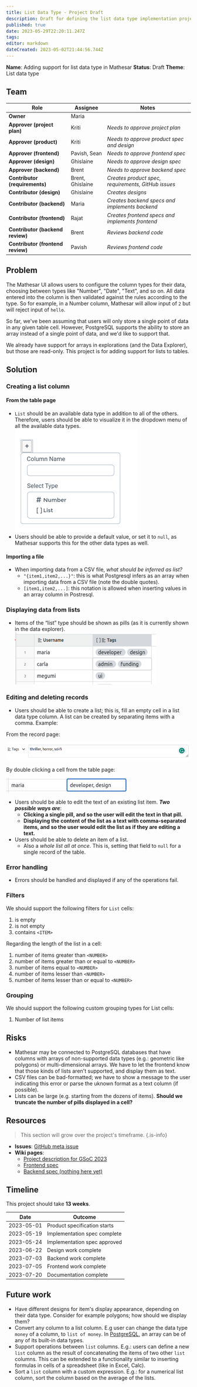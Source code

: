 ```yaml
---
title: List Data Type - Project Draft
description: Draft for defining the list data type implementation project.
published: true
date: 2023-05-29T22:20:11.247Z
tags: 
editor: markdown
dateCreated: 2023-05-02T21:44:56.744Z
---
```


**Name**: Adding support for list data type in Mathesar
**Status**: Draft 
**Theme**: List data type

## Team

| Role | Assignee | Notes |
|-|-|-|
| **Owner** | Maria | |
| **Approver (project plan)** | Kriti | *Needs to approve project plan* |
| **Approver (product)** | Kriti | *Needs to approve product spec and design* |
| **Approver (frontend)** | Pavish, Sean | *Needs to approve frontend spec* |
| **Approver (design)** | Ghislaine | *Needs to approve design spec* |
| **Approver (backend)** | Brent | *Needs to approve backend spec* |
| **Contributor (requirements)** | Brent, Ghislaine | *Creates product spec, requirements, GitHub issues* |
| **Contributor (design)** | Ghislaine | *Creates designs* |
| **Contributor (backend)** | Maria | *Creates backend specs and implements backend* |
| **Contributor (frontend)** | Rajat | *Creates frontend specs and implements frontend* |
| **Contributor (backend review)** | Brent | *Reviews backend code* |
| **Contributor (frontend review)** | Pavish | *Reviews frontend code* |

## Problem
The Mathesar UI allows users to configure the column types for their data, choosing between types like "Number", "Date", "Text", and so on. All data entered into the column is then validated against the rules according to the type. So for example, in a Number column, Mathesar will allow input of `2` but will reject input of `hello`.

So far, we've been assuming that users will only store a single point of data in any given table cell. However, PostgreSQL supports the ability to store an array instead of a single point of data, and we'd like to support that.

We already have support for arrays in explorations (and the Data Explorer), but those are read-only. This project is for adding support for lists to tables.

## Solution

### Creating a list column
#### From the table page
- `List` should be an available data type in addition to all of the others. Therefore, users should be able to visualize it in the dropdown menu of all the available data types.
![data_types_dropdown.png](/assets/projects/list-datatype/data_types_dropdown.png)
- Users should be able to provide a default value, or set it to `null`, as Mathesar supports this for the other data types as well.

#### Importing a file
- When importing data from a CSV file, *what should be inferred as list?*
	- `"{item1,item2,...}"`: this is what Postgresql infers as an array when importing data from a CSV file (note the double quotes).
  - `[item1,item2,...]`: this notation is allowed when inserting values in an array column in Postresql.
  
  
### Displaying data from lists
- Items of the “list” type should be shown as pills (as it is currently shown in the data explorer).
![visualizacion_columna.png](/assets/projects/list-datatype/visualizacion_columna.png)


### Editing and deleting records
- Users should be able to create a list; this is, fill an empty cell in a list data type column. A list can be created by separating items with a comma. Example:

From the record page:

![input_box.png](/assets/projects/list-datatype/input_box.png)

By double clicking a cell from the table page:

![llenar_celda.png](/assets/projects/list-datatype/llenar_celda.png)

- Users should be able to edit the text of an existing list item. ***Two possible ways are***: 
	 - **Clicking a single pill, and so the user will edit the text in that pill.**
   - **Displaying the content of the list as a text with comma-separated items, and so the user would edit the list as if they are editing a text.**
- Users should be able to delete an item of a list.
	- Also a *whole list all at once*. This is, setting that field to `null` for a single record of the table.

### Error handling
- Errors should be handled and displayed if any of the operations fail.

### Filters 
We should support the following filters for `List` cells:
1. is empty
1. is not empty
3. contains `<ITEM>`

Regarding the length of the list in a cell:
1. number of items greater than `<NUMBER>`
2. number of items greater than or equal to `<NUMBER>`
3. number of items equal to `<NUMBER>`
7. number of items lesser than `<NUMBER>`
8. number of items lesser than or equal to `<NUMBER>`
    
### Grouping
We should support the following custom grouping types for List cells:
1. Number of list items


## Risks
- Mathesar may be connected to PostgreSQL databases that have columns with arrays of non-supported data types (e.g.: geometric like polygons) or multi-dimensional arrays. We have to let the frontend know that those kinds of lists aren't supported, and display them as text.
- CSV files can be bad-formatted; we have to show a message to the user indicating this error or parse the uknown format as a text column (if possible).
- Lists can be large (e.g. starting from the dozens of items). **Should we truncate the number of pills displayed in a cell?**

## Resources
> This section  will grow over the project's timeframe.
{.is-info}

- **Issues**: [GitHub meta issue]()
- **Wiki pages**:
  - [Project description for GSoC 2023](https://wiki.mathesar.org/en/community/mentoring/project-ideas/list-data-type)
  - [Frontend spec](https://wiki.mathesar.org/en/projects/list-datatype/frontend-specs)
  - [Backend spec (nothing here yet)]()

## Timeline
This project should take **13 weeks**.

| Date | Outcome |
| - | - |
| 2023-05-01 | Product specification starts | 
| 2023-05-19 | Implementation spec complete | 
| 2023-05-24 | Implementation spec approved | 
| 2023-06-22 | Design work complete |
| 2023-07-03 | Backend work complete |
| 2023-07-05 | Frontend work complete |
| 2023-07-20 | Documentation complete |

## Future work
- Have different designs for item's display appearance, depending on their data type. Consider for example polygons; how should we display them?
- Convert any column to a list column. E.g user can change the data type `money` of a column, to `list of money`. In [PostgreSQL](https://www.postgresql.org/docs/current/arrays.html), an array can be of any of its built-in data types. 
- Support operations between `list` columns. E.g.: users can define a new `list` column as the result of concatenating the items of two other `list` columns. This can be extended to a functionality similar to inserting formulas in cells of a spreadsheet (like in Excel, Calc).
- Sort a `list` column with a custom expression. E.g.: for a numerical list column, sort the column based on the average of the lists.

